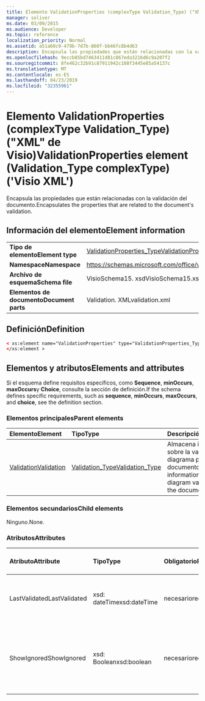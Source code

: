 ```yaml
---
title: Elemento ValidationProperties (complexType Validation_Type) ("XML" de Visio)
manager: soliver
ms.date: 03/09/2015
ms.audience: Developer
ms.topic: reference
localization_priority: Normal
ms.assetid: a51a60c9-479b-7d7b-860f-bb46fc8b4d63
description: Encapsula las propiedades que están relacionadas con la validación del documento.
ms.openlocfilehash: 9eccb85bd7463411d81c867eda3216d6c9a207f2
ms.sourcegitcommit: 8fe462c32b91c87911942c188f3445e85a54137c
ms.translationtype: MT
ms.contentlocale: es-ES
ms.lasthandoff: 04/23/2019
ms.locfileid: "32355961"
---
```

# <a name="validationproperties-element-validationtype-complextype-visio-xml"></a><span data-ttu-id="8cfbf-103">Elemento ValidationProperties (complexType Validation_Type) ("XML" de Visio)</span><span class="sxs-lookup"><span data-stu-id="8cfbf-103">ValidationProperties element (Validation_Type complexType) ('Visio XML')</span></span>

<span data-ttu-id="8cfbf-104">Encapsula las propiedades que están relacionadas con la validación del documento.</span><span class="sxs-lookup"><span data-stu-id="8cfbf-104">Encapsulates the properties that are related to the document's validation.</span></span>
  
## <a name="element-information"></a><span data-ttu-id="8cfbf-105">Información del elemento</span><span class="sxs-lookup"><span data-stu-id="8cfbf-105">Element information</span></span>

|||
|:-----|:-----|
|<span data-ttu-id="8cfbf-106">**Tipo de elemento**</span><span class="sxs-lookup"><span data-stu-id="8cfbf-106">**Element type**</span></span> <br/> |[<span data-ttu-id="8cfbf-107">ValidationProperties_Type</span><span class="sxs-lookup"><span data-stu-id="8cfbf-107">ValidationProperties_Type</span></span>](validationproperties_type-complextypevisio-xml.md) <br/> |
|<span data-ttu-id="8cfbf-108">**Namespace**</span><span class="sxs-lookup"><span data-stu-id="8cfbf-108">**Namespace**</span></span> <br/> |https://schemas.microsoft.com/office/visio/2012/main  <br/> |
|<span data-ttu-id="8cfbf-109">**Archivo de esquema**</span><span class="sxs-lookup"><span data-stu-id="8cfbf-109">**Schema file**</span></span> <br/> |<span data-ttu-id="8cfbf-110">VisioSchema15. xsd</span><span class="sxs-lookup"><span data-stu-id="8cfbf-110">VisioSchema15.xsd</span></span>  <br/> |
|<span data-ttu-id="8cfbf-111">**Elementos de documento**</span><span class="sxs-lookup"><span data-stu-id="8cfbf-111">**Document parts**</span></span> <br/> |<span data-ttu-id="8cfbf-112">Validation. XML</span><span class="sxs-lookup"><span data-stu-id="8cfbf-112">validation.xml</span></span>  <br/> |
   
## <a name="definition"></a><span data-ttu-id="8cfbf-113">Definición</span><span class="sxs-lookup"><span data-stu-id="8cfbf-113">Definition</span></span>

```XML
< xs:element name="ValidationProperties" type="ValidationProperties_Type" minOccurs="0" maxOccurs="1" >
</xs:element >
```

## <a name="elements-and-attributes"></a><span data-ttu-id="8cfbf-114">Elementos y atributos</span><span class="sxs-lookup"><span data-stu-id="8cfbf-114">Elements and attributes</span></span>

<span data-ttu-id="8cfbf-115">Si el esquema define requisitos específicos, como **Sequence**, **minOccurs**, **maxOccurs**y **Choice**, consulte la sección de definición.</span><span class="sxs-lookup"><span data-stu-id="8cfbf-115">If the schema defines specific requirements, such as **sequence**, **minOccurs**, **maxOccurs**, and **choice**, see the definition section.</span></span> 
  
### <a name="parent-elements"></a><span data-ttu-id="8cfbf-116">Elementos principales</span><span class="sxs-lookup"><span data-stu-id="8cfbf-116">Parent elements</span></span>

|<span data-ttu-id="8cfbf-117">**Elemento**</span><span class="sxs-lookup"><span data-stu-id="8cfbf-117">**Element**</span></span>|<span data-ttu-id="8cfbf-118">**Tipo**</span><span class="sxs-lookup"><span data-stu-id="8cfbf-118">**Type**</span></span>|<span data-ttu-id="8cfbf-119">**Descripción**</span><span class="sxs-lookup"><span data-stu-id="8cfbf-119">**Description**</span></span>|
|:-----|:-----|:-----|
|[<span data-ttu-id="8cfbf-120">Validation</span><span class="sxs-lookup"><span data-stu-id="8cfbf-120">Validation</span></span>](validation-elementvisio-xml.md) <br/> |[<span data-ttu-id="8cfbf-121">Validation_Type</span><span class="sxs-lookup"><span data-stu-id="8cfbf-121">Validation_Type</span></span>](validation_type-complextypevisio-xml.md) <br/> |<span data-ttu-id="8cfbf-122">Almacena información sobre la validación del diagrama para el documento.</span><span class="sxs-lookup"><span data-stu-id="8cfbf-122">Stores information about diagram validation for the document.</span></span>  <br/> |
   
### <a name="child-elements"></a><span data-ttu-id="8cfbf-123">Elementos secundarios</span><span class="sxs-lookup"><span data-stu-id="8cfbf-123">Child elements</span></span>

<span data-ttu-id="8cfbf-124">Ninguno.</span><span class="sxs-lookup"><span data-stu-id="8cfbf-124">None.</span></span>
  
### <a name="attributes"></a><span data-ttu-id="8cfbf-125">Atributos</span><span class="sxs-lookup"><span data-stu-id="8cfbf-125">Attributes</span></span>

|<span data-ttu-id="8cfbf-126">**Atributo**</span><span class="sxs-lookup"><span data-stu-id="8cfbf-126">**Attribute**</span></span>|<span data-ttu-id="8cfbf-127">**Tipo**</span><span class="sxs-lookup"><span data-stu-id="8cfbf-127">**Type**</span></span>|<span data-ttu-id="8cfbf-128">**Obligatorio**</span><span class="sxs-lookup"><span data-stu-id="8cfbf-128">**Required**</span></span>|<span data-ttu-id="8cfbf-129">**Descripción**</span><span class="sxs-lookup"><span data-stu-id="8cfbf-129">**Description**</span></span>|<span data-ttu-id="8cfbf-130">**Posibles valores**</span><span class="sxs-lookup"><span data-stu-id="8cfbf-130">**Possible values**</span></span>|
|:-----|:-----|:-----|:-----|:-----|
|<span data-ttu-id="8cfbf-131">LastValidated</span><span class="sxs-lookup"><span data-stu-id="8cfbf-131">LastValidated</span></span>  <br/> |<span data-ttu-id="8cfbf-132">xsd: dateTime</span><span class="sxs-lookup"><span data-stu-id="8cfbf-132">xsd:dateTime</span></span>  <br/> |<span data-ttu-id="8cfbf-133">necesario</span><span class="sxs-lookup"><span data-stu-id="8cfbf-133">required</span></span>  <br/> |<span data-ttu-id="8cfbf-134">Fecha y hora en que se validó el documento por última vez.</span><span class="sxs-lookup"><span data-stu-id="8cfbf-134">The date and time that the document was last validated.</span></span>  <br/> |<span data-ttu-id="8cfbf-135">Valores del tipo xsd: dateTime.</span><span class="sxs-lookup"><span data-stu-id="8cfbf-135">Values of the xsd:dateTime type.</span></span>  <br/> |
|<span data-ttu-id="8cfbf-136">ShowIgnored</span><span class="sxs-lookup"><span data-stu-id="8cfbf-136">ShowIgnored</span></span>  <br/> |<span data-ttu-id="8cfbf-137">xsd: Boolean</span><span class="sxs-lookup"><span data-stu-id="8cfbf-137">xsd:boolean</span></span>  <br/> |<span data-ttu-id="8cfbf-138">necesario</span><span class="sxs-lookup"><span data-stu-id="8cfbf-138">required</span></span>  <br/> |<span data-ttu-id="8cfbf-139">Especifica si se muestran problemas de validación omitidos en la ventana problemas.</span><span class="sxs-lookup"><span data-stu-id="8cfbf-139">Specifies whether to show ignored validation issues in the Issues window.</span></span>  <br/> |<span data-ttu-id="8cfbf-140">Valores del tipo xsd: Boolean.</span><span class="sxs-lookup"><span data-stu-id="8cfbf-140">Values of the xsd:boolean type.</span></span>  <br/> |
   

